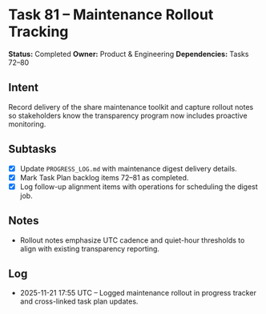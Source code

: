 # Task 81 – Maintenance Rollout Tracking

**Status:** Completed
**Owner:** Product & Engineering
**Dependencies:** Tasks 72–80

## Intent
Record delivery of the share maintenance toolkit and capture rollout notes so stakeholders know the transparency program now includes proactive monitoring.

## Subtasks
- [x] Update `PROGRESS_LOG.md` with maintenance digest delivery details.
- [x] Mark Task Plan backlog items 72–81 as completed.
- [x] Log follow-up alignment items with operations for scheduling the digest job.

## Notes
- Rollout notes emphasize UTC cadence and quiet-hour thresholds to align with existing transparency reporting.

## Log
- 2025-11-21 17:55 UTC – Logged maintenance rollout in progress tracker and cross-linked task plan updates.
